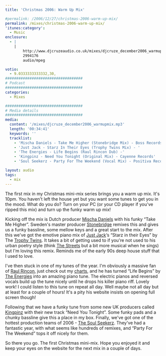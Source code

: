 ```yaml
---
title: 'Christmas 2006: Warm Up Mix'

#permalink: /2006/12/27/christmas-2006-warm-up-mix/
permalink: /mixes/christmas-2006-warm-up-mix/
'itunes:category':
  - Music
enclosure:
  - |
    |
        http://www.djcruzeaudio.co.uk/mixes/djcruze_december2006_warmupmix.mp3
        2994176
        audio/mpeg

votio:
  - 9.0333333333332,30,
###################################
# Podcast
###################################
categories:
  - Mixes

###################################
# Media details
###################################
media:
  content: '/mixes/djcruze_december2006_warmupmix.mp3'
  length: '00:34:41'
  keywords: ''
  tracklist:
    - 'Mischa Daniels - Take Me Higher (Stonebridge Mix) - Boss Records'
    - 'Just Jack - Starz In Their Eyes (Trophy Twins Mix) - '
    - 'The Energies - Life Begins (Raul Rincon Dub) -'
    - 'Kingpinz - Need You Tonight (Original Mix) - Cayenne Records'
    - 'Soul Seekerz - Party For The Weekend (Vocal Mix) - Positiva Records'

layout: audio
tags:
  - mix
---
```


The first mix in my Christmas mini-mix series brings you a warm up mix. It's 10pm. You haven't left the house yet but you want some tunes to get you in the mood. What do you do? Turn on your PC (or your CD player if you've ripped this mix) and turn up the funky warm up mix!

Kicking off the mix is Dutch producer [Mischa Daniels][1] with his funky &#8220;Take Me Higher&#8221;. Sweden's master producer [Stonebridge][2] remixes this and gives us a funky bassline, some mellow keys and a great start to the mix. After this we've got the emotive piano mix of [Just Jack][3]&#8216;s &#8220;Starz in their Eyes&#8221; by The [Trophy Twins][4]. It takes a bit of getting used to if you're not used to his urban poetry style (think [The Streets][5] but a bit more musical when he sings) but I'm loving this remix. Reminds me of the early 90s deep house stuff that I used to love.

I've then stuck in one of my tunes of the year. I'm obviously a massive fan of [Raul Rincon][6], just check out my [charts][7], and he has turned &#8220;Life Begins&#8221; by [The Energies][8] into an amazing piano tune. The electric pianos and reversed vocals build up the tune nicely until he drops his killer piano riff. Lovely work! I could listen to this tune on repeat all day. Well maybe not all day but at least for a couple of hours! It's a pity his website insists on opening full screen though!

Following that we have a funky tune from some new UK producers called [Kingpinz][9] with their new track &#8220;Need You Tonight&#8221;. Some funky pads and a chunky bassline give this a place in my box. Finally, we've got one of the hottest production teams of 2006 - [The Soul Seekerz][10]. They've had a fantastic year, with what seems like hundreds of remixes, and &#8220;Party For The Weekend&#8221; tops it off nicely for them.

So there you go. The first Christmas mini-mix. Hope you enjoyed it and keep your eyes on the website for the next mix in a couple of days.

[1]: http://www.mischadaniels.com/
[2]: http://www.stoneyboy.com/
[3]: http://www.justjack.co.uk/
[4]: http://www.trophytwins.co.uk/
[5]: http://www.the-streets.co.uk/
[6]: http://www.raulrincon.org/
[7]: http://www.djcruze.co.uk/cms/category/charts/
[8]: http://www.myspace.com/theenergies
[9]: http://www.myspace.com/thekingpinz
[10]: http://www.myspace.com/soulseekerzmusic
